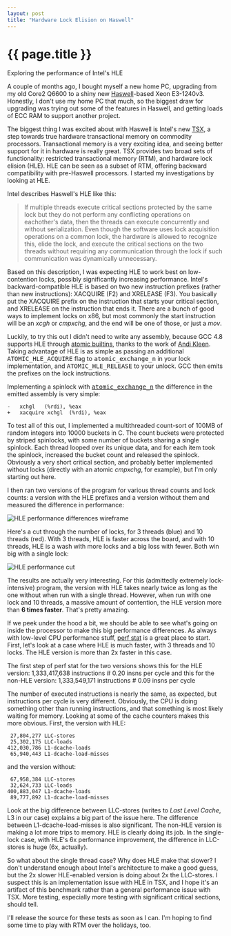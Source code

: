 ```yaml
---
layout: post
title: "Hardware Lock Elision on Haswell"
---
```


{{ page.title }}
================

<p class="meta">Exploring the performance of Intel's HLE</p>

A couple of months ago, I bought myself a new home PC, upgrading from my old Core2 Q6600 to a shiny new [Haswell](http://en.wikipedia.org/wiki/Haswell_%28microarchitecture%29)-based Xeon E3-1240v3. Honestly, I don't use my home PC that much, so the biggest draw for upgrading was trying out some of the features in Haswell, and getting loads of ECC RAM to support another project.

The biggest thing I was excited about with Haswell is Intel's new [TSX](http://software.intel.com/en-us/blogs/2012/02/07/transactional-synchronization-in-haswell), a step towards true hardware transactional memory on commodity processors. Transactional memory is a very exciting idea, and seeing better support for it in hardware is really great. TSX provides two broad sets of functionality: restricted transactional memory (RTM), and hardware lock elision (HLE). HLE can be seen as a subset of RTM, offering backward compatibility with pre-Haswell processors. I started my investigations by looking at HLE.

Intel describes Haswell's HLE like this:

> If multiple threads execute critical sections protected by the same lock but they do not perform any conflicting operations on eachother's data, then the threads can execute concurrently and without serialization. Even though the software uses lock acquisition operations on a common lock, the hardware is allowed to recognize this, elide the lock, and execute the critical sections on the two threads without requiring any communication through the lock if such communication was dynamically unnecessary.

Based on this description, I was expecting HLE to work best on low-contention locks, possibly significantly increasing performance. Intel's backward-compatible HLE is based on two new instruction prefixes (rather than new instructions): XACQUIRE (F2) and XRELEASE (F3). You basically put the XACQUIRE prefix on the instruction that starts your critical section, and XRELEASE on the instruction that ends it. There are a bunch of good ways to implement locks on x86, but most commonly the start instruction will be an *xcgh* or *cmpxchg*, and the end will be one of those, or just a *mov*. 

Luckily, to try this out I didn't need to write any assembly, because GCC 4.8 supports HLE through [atomic builtins](http://gcc.gnu.org/onlinedocs/gcc-4.8.0/gcc/_005f_005fatomic-Builtins.html#_005f_005fatomic-Builtins), thanks to the work of [Andi Kleen](http://halobates.de/adding-lock-elision-to-linux.pdf). Taking advantage of HLE is as simple as passing an additional <tt>ATOMIC_HLE_ACQUIRE</tt> flag to <tt>atomic_exchange_n</tt> in your lock implementation, and <tt>ATOMIC_HLE_RELEASE</tt> to your unlock. GCC then emits the prefixes on the lock instructions. 

Implementing a spinlock with <tt>[atomic_exchange_n](http://software.intel.com/en-us/blogs/2013/05/20/using-hle-and-rtm-with-older-compilers-with-tsx-tools)</tt> the difference in the emitted assembly is very simple:

    -	xchgl	(%rdi), %eax
    +	xacquire xchgl	(%rdi), %eax

To test all of this out, I implemented a multithreaded count-sort of 100MB of random integers into 10000 buckets in C. The count buckets were protected by striped spinlocks, with some number of buckets sharing a single spinlock. Each thread looped over its unique data, and for each item took the spinlock, increased the bucket count and released the spinlock. Obviously a very short critical section, and probably better implemented without locks (directly with an atomic *cmpxchg*, for example), but I'm only starting out here.

I then ran two versions of the program for various thread counts and lock counts: a version with the HLE prefixes and a version without them and measured the difference in performance:

![HLE performance differences wireframe](https://s3.amazonaws.com/mbrooker-blog-images/tsx_all_wireframe.png)

Here's a cut through the number of locks, for 3 threads (blue) and 10 threads (red). With 3 threads, HLE is faster across the board, and with 10 threads, HLE is a wash with more locks and a big loss with fewer. Both win big with a single lock:

![HLE performance cut](https://s3.amazonaws.com/mbrooker-blog-images/tsx_3_10.png)

The results are actually very interesting. For this (admittedly extremely lock-intensive) program, the version with HLE takes nearly twice as long as the one without when run with a single thread. However, when run with one lock and 10 threads, a massive amount of contention, the HLE version more than **6 times faster**. That's pretty amazing.

If we peek under the hood a bit, we should be able to see what's going on inside the processor to make this big performance differences. As always with low-level CPU performance stuff, [perf stat](https://perf.wiki.kernel.org/index.php/Tutorial) is a great place to start. First, let's look at a case where HLE is much faster, with 3 threads and 10 locks. The HLE version is more than 2x faster in this case.

The first step of perf stat for the two versions shows this for the HLE version:
    1,333,417,638 instructions # 0.20  insns per cycle
and this for the non-HLE version:
    1,333,549,171 instructions # 0.09  insns per cycle        

The number of executed instructions is nearly the same, as expected, but instructions per cycle is very different. Obviously, the CPU is doing something other than running instructions, and that something is most likely waiting for memory. Looking at some of the cache counters makes this more obvious. First, the version with HLE:

     27,804,277 LLC-stores
     25,302,175 LLC-loads
    412,030,786 L1-dcache-loads
     65,940,443 L1-dcache-load-misses

and the version without:

     67,958,384 LLC-stores
     32,624,733 LLC-loads
    400,883,047 L1-dcache-loads
     89,777,892 L1-dcache-load-misses

Look at the big difference between LLC-stores (writes to *Last Level Cache*, L3 in our case) explains a big part of the issue here. The difference between L1-dcache-load-misses is also significant. The non-HLE version is making a lot more trips to memory. HLE is clearly doing its job. In the single-lock case, with HLE's 6x performance improvement, the difference in LLC-stores is huge (6x, actually).

So what about the single thread case? Why does HLE make that slower? I don't understand enough about Intel's architecture to make a good guess, but the 2x slower HLE-enabled version is doing about 2x the LLC-stores. I suspect this is an implementation issue with HLE in TSX, and I hope it's an artifact of this benchmark rather than a general performance issue with TSX. More testing, especially more testing with significant critical sections, should tell.

I'll release the source for these tests as soon as I can. I'm hoping to find some time to play with RTM over the holidays, too.
